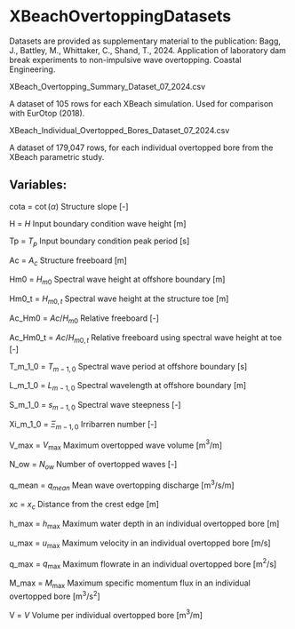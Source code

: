 # XBeachOvertoppingDatasets

Datasets are provided as supplementary material to the publication:
Bagg, J., Battley, M., Whittaker, C., Shand, T., 2024. Application of laboratory dam break experiments to non-impulsive wave overtopping. Coastal Engineering.

XBeach_Overtopping_Summary_Dataset_07_2024.csv

A dataset of 105 rows for each XBeach simulation. Used for comparison with EurOtop (2018).


XBeach_Individual_Overtopped_Bores_Dataset_07_2024.csv

A dataset of 179,047 rows, for each individual overtopped bore from the XBeach parametric study. 

## Variables:

cota = $\cot(\alpha)$   Structure slope  [-]

H = $H$   Input boundary condition wave height [m]

Tp = $T_p$   Input boundary condition peak period [s]

Ac = $A_c$   Structure freeboard [m]

Hm0 = $H_{m0}$   Spectral wave height at offshore boundary [m]

Hm0_t = $H_{m0,t}$   Spectral wave height at the structure toe [m]

Ac_Hm0 = $Ac/H_{m0}$   Relative freeboard [-]

Ac_Hm0_t = $Ac/H_{m0,t}$   Relative freeboard using spectral wave height at toe [-]

T_m_1_0 = $T_{m-1,0}$   Spectral wave period at offshore boundary [s]

L_m_1_0 = $L_{m-1,0}$   Spectral wavelength at offshore boundary [m]

S_m_1_0 = $s_{m-1,0}$   Spectral wave steepness [-]

Xi_m_1_0 = $\Xi_{m-1,0}$   Irribarren number [-]

V_max = $V_{\max}$   Maximum overtopped wave volume [m$^3$/m]

N_ow = $N_{ow}$   Number of overtopped waves [-]

q_mean = $q_{mean}$   Mean wave overtopping discharge [m$^3$/s/m]

xc = $x_c$   Distance from the crest edge [m]

h_max = $h_{\max}$   Maximum water depth in an individual overtopped bore [m]

u_max = $u_{\max}$   Maximum velocity in an individual overtopped bore [m/s]

q_max = $q_{\max}$   Maximum flowrate in an individual overtopped bore [m$^2$/s]

M_max = $M_{\max}$   Maximum specific momentum flux in an individual overtopped bore [m$^3$/s$^2$]

V = $V$   Volume per individual overtopped bore [m$^3$/m]
